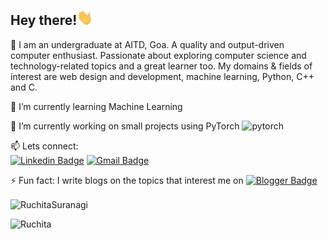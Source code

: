 ## Hey there!<img src="https://raw.githubusercontent.com/ABSphreak/ABSphreak/master/gifs/Hi.gif" width="26px"></h2>

<!--
**RuchitaSuranagi/RuchitaSuranagi** is a ✨ _special_ ✨ repository because its `README.md` (this file) appears on your GitHub profile.

Here are some ideas to get you started:

- 🔭 I’m currently working on ...
- 🌱 I’m currently learning ...
- 👯 I’m looking to collaborate on ...
- 🤔 I’m looking for help with ...
- 💬 Ask me about ...
- 📫 How to reach me: ...
- 😄 Pronouns: ...
- ⚡ Fun fact: ...
-->
🎯 I am an undergraduate at AITD, Goa. A quality and output-driven computer enthusiast. Passionate about exploring computer science and technology-related topics and a great learner too. My domains & fields of interest are web design and development, machine learning, Python, C++ and C. 

🌱 I’m currently learning Machine Learning

🔭 I’m currently working on small projects using PyTorch <img src="https://www.vectorlogo.zone/logos/pytorch/pytorch-icon.svg" alt="pytorch" width="40" height="40"/>

📫 Lets connect: <br>
[![Linkedin Badge](https://img.shields.io/badge/-RuchitaSuranagi-blue?style=flat-square&logo=Linkedin&logoColor=white&link=https://www.linkedin.com/in/ruchitasuranagi/)](https://www.linkedin.com/in/ruchitasuranagi/)  [![Gmail Badge](https://img.shields.io/badge/-RuchitaSuranagi-c14438?style=flat-square&logo=Gmail&logoColor=white&link=mailto:ruchitasuranagi43@gmail.com)](mailto:ruchitasuranagi43@gmail.com) 

⚡ Fun fact: I write blogs on the topics that interest me on [![Blogger Badge](https://img.shields.io/badge/-RuchitaSuranagi-orange?style=flat-square&logo=Blogger&logoColor=white&link=https://ruchitasuranagi.blogspot.com/)](https://ruchitasuranagi.blogspot.com/) </p>

<p><img align="center" src="https://github-readme-stats.vercel.app/api/top-langs/?username=RuchitaSuranagi&layout=compact" alt="RuchitaSuranagi" />

<!-- 
![RuchitaSuranagi's github stats](https://github-readme-stats.vercel.app/api?username=RuchitaSuranagi&show_icons=true&title_color=EEFCEF&icon_color=EEFCEF&text_color=00B0E0&bg_color=151515) -->

<p align="left"> <img src="https://komarev.com/ghpvc/?username=RuchitaSuranagi&label=Profile%20views&color=0e75b6&style=flat" alt="Ruchita" /> </p>
